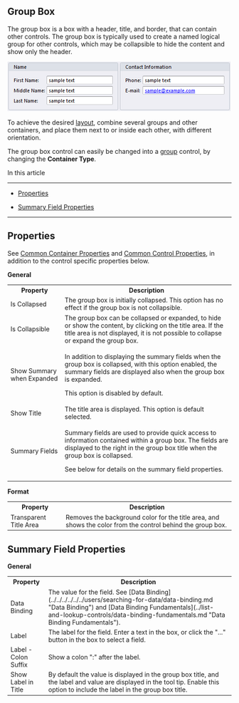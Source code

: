 ## Group Box

The group box is a box with a header, title, and border, that can contain other controls. The group box is typically used to create a named logical group for other controls, which may be collapsible to hide the content and show only the header.

![IDBBA26A1C90EF4E85.png](media/IDBBA26A1C90EF4E85.png)

To achieve the desired [layout](../../view-layout-fundamentals.md), combine several groups and other containers, and place them next to or inside each other, with different orientation.

The group box control can easily be changed into a [group](group.md) control, by changing the **Container Type**.  

In this article

* * *

*   [Properties](#properties)

*   [Summary Field Properties](#summary-field-properties)

* * *

## Properties

See [Common Container Properties](common-container-properties.md) and [Common Control Properties](../common-control-properties.md), in addition to the control specific properties below.

**General**

<table style="WIDTH: 100%">

<tbody>

<tr>

<th>Property</th>

<th>Description</th>

</tr>

<tr>

<td>Is Collapsed</td>

<td>The group box is initially collapsed. This option has no effect if the group box is not collapsible.</td>

</tr>

<tr>

<td>Is Collapsible</td>

<td>The group box can be collapsed or expanded, to hide or show the content, by clicking on the title area. If the title area is not displayed, it is not possible to collapse or expand the group box.</td>

</tr>

<tr>

<td>Show Summary when Expanded</td>

<td>

In addition to displaying the summary fields when the group box is collapsed, with this option enabled, the summary fields are displayed also when the group box is expanded.

This option is disabled by default.

</td>

</tr>

<tr>

<td>Show Title</td>

<td>The title area is displayed. This option is default selected.</td>

</tr>

<tr>

<td>Summary Fields</td>

<td>

Summary fields are used to provide quick access to information contained within a group box. The fields are displayed to the right in the group box title when the group box is collapsed.  

See below for details on the summary field properties.

</td>

</tr>

</tbody>

</table>

**Format**

<table style="WIDTH: 100%">

<tbody>

<tr>

<th>Property</th>

<th>Description</th>

</tr>

<tr>

<td>Transparent Title Area</td>

<td>Removes the background color for the title area, and shows the color from the control behind the group box.</td>

</tr>

</tbody>

</table>

## Summary Field Properties

**General**

<table style="WIDTH: 100%">

<tbody>

<tr>

<th>Property</th>

<th>Description</th>

</tr>

<tr>

<td>Data Binding</td>

<td>The value for the field. See [Data Binding](../../../../../../users/searching-for-data/data-binding.md "Data Binding") and [Data Binding Fundamentals](../list-and-lookup-controls/data-binding-fundamentals.md "Data Binding Fundamentals").</td>

</tr>

<tr>

<td>Label</td>

<td>The label for the field. Enter a text in the box, or click the "..." button in the box to select a field.</td>

</tr>

<tr>

<td>Label - Colon Suffix</td>

<td>Show a colon ":" after the label.</td>

</tr>

<tr>

<td>Show Label in Title</td>

<td>By default the value is displayed in the group box title, and the label and value are displayed in the tool tip. Enable this option to include the label in the group box title.</td>

</tr>

</tbody>

</table>

